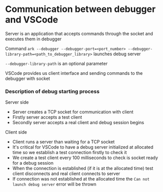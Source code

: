 # Communication between debugger and VSCode
Server is an application that accepts commands through the socket and executes them in debugger

Command `ark --debugger --debugger-port=<port_number> --debugger-library-path=<path_to_debugger_library>`  launches debug server

`--debugger-library-path` is an optional parameter

VSCode provides us client interface and sending commands to the debugger with socket

### Description of debug starting process
Server side
* Server creates a TCP socket for communication with client
* Firstly server accepts a test client
* Secondly server accepts a real client and debug session begins

Client side
* Client runs a server than waiting for a TCP socket
* It's critical for VSCode to have a debug server initialized at allocated time so we establish a test connection firstly to check it
* We create a test client every 100 milliseconds to check is socket ready for a debug session
* When the connection is established (if it is at the allocated time) test client disconnects and real client connects to server
* If connection was not established at the allocated time the `Can not launch debug server` error will be thrown

